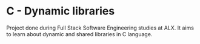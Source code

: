 # C - Dynamic libraries
Project done during Full Stack Software Engineering studies at ALX. It aims to learn about dynamic and shared libraries in C language.
